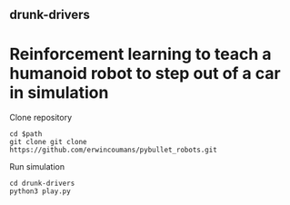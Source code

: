 ## drunk-drivers
# Reinforcement learning to teach a humanoid robot to step out of a car in simulation

Clone repository
```
cd $path
git clone git clone https://github.com/erwincoumans/pybullet_robots.git
```

Run simulation
```
cd drunk-drivers
python3 play.py
```
